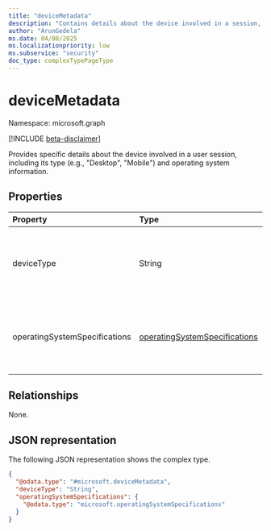 ```yaml
---
title: "deviceMetadata"
description: "Contains details about the device involved in a session, including type and OS specifications."
author: "ArunGedela"
ms.date: 04/08/2025
ms.localizationpriority: low
ms.subservice: "security"
doc_type: complexTypePageType
---
```


# deviceMetadata

Namespace: microsoft.graph

[!INCLUDE [beta-disclaimer](../../includes/beta-disclaimer.md)]

Provides specific details about the device involved in a user session, including its type (e.g., "Desktop", "Mobile") and operating system information.

## Properties

| Property                    | Type                                                                                                               | Description                                       |
| :-------------------------- | :----------------------------------------------------------------------------------------------------------------- | :------------------------------------------------ |
| deviceType                  | String                                                                                                             | The general type of the device (e.g., "Desktop", "Mobile", "Tablet"). |
| operatingSystemSpecifications | [operatingSystemSpecifications](../resources/operatingsystemspecifications.md) | Details about the operating system platform and version. |

## Relationships

None.

## JSON representation

The following JSON representation shows the complex type.
<!-- {
  "blockType": "resource",
  "@odata.type": "microsoft.deviceMetadata",
  "openType": false
}-->
``` json
{
  "@odata.type": "#microsoft.deviceMetadata",
  "deviceType": "String",
  "operatingSystemSpecifications": {
    "@odata.type": "microsoft.operatingSystemSpecifications"
  }
}
```
